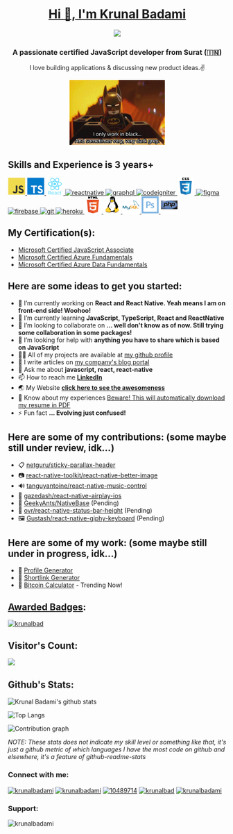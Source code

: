 [<h1 align="center">Hi 👋, I'm Krunal Badami</h1>](https://krunalbadami.herokuapp.com/)
<!--
<p align="left"> <img src="https://komarev.com/ghpvc/?username=krunalbad&label=Profile%20views&color=0e75b6&style=flat" alt="krunalbad" /> </p>
<p align="left"> <a href="https://twitter.com/krunalbadami" target="blank"><img src="https://img.shields.io/twitter/follow/krunalbadami?logo=twitter&style=for-the-badge" alt="krunalbadami" /></a> </p>
<a href="https://krunalbadami.herokuapp.com/" target="_blank"><img src="https://komarev.com/ghpvc/?username=krunalbad" /></a>
<a href="mailto:krunalbadami@gmail.com" target="_blank"><img src="https://img.shields.io/badge/GMail-krunalbadami-blue?logo=gmail" /></a>
-->
<p  align="center">
  <a href="https://www.linkedin.com/in/krunalbadami" target="_blank"><img src="https://img.shields.io/badge/-krunalbadami-blue?logo=linkedin" /></a>
</p>


<h3 align="center">A passionate certified JavaScript developer from Surat (🇮🇳)</h3>
<p align="center">I love building applications & discussing new product ideas.✌️</p>
<p  align="center"><img height="150" src = "tumblr_n1feaaT5Tv1six63zo1_400.gif"></p>


## Skills and Experience is 3 years+
<p align="left"> 
  <a href="https://developer.mozilla.org/en-US/docs/Web/JavaScript" target="_blank"> 
    <img src="https://raw.githubusercontent.com/devicons/devicon/master/icons/javascript/javascript-original.svg" alt="javascript" width="40" height="40"/> 
  </a> 
  <a href="https://www.typescriptlang.org/" target="_blank"> 
    <img src="https://raw.githubusercontent.com/devicons/devicon/master/icons/typescript/typescript-original.svg" alt="typescript" width="40" height="40"/> 
  </a> 
  <a href="https://reactjs.org/" target="_blank"> 
    <img src="https://raw.githubusercontent.com/devicons/devicon/master/icons/react/react-original-wordmark.svg" alt="react" width="40" height="40"/> 
  </a> 
  <a href="https://reactnative.dev/" target="_blank"> 
    <img src="https://reactnative.dev/img/header_logo.svg" alt="reactnative" width="40" height="40"/> 
  </a> 
  <a href="https://graphql.org" target="_blank"> 
    <img src="https://www.vectorlogo.zone/logos/graphql/graphql-icon.svg" alt="graphql" width="40" height="40"/> 
  </a> 
  <a href="https://codeigniter.com" target="_blank"> 
    <img src="https://cdn.worldvectorlogo.com/logos/codeigniter.svg" alt="codeigniter" width="40" height="40"/> 
  </a> 
  <a href="https://www.w3schools.com/css/" target="_blank"> 
    <img src="https://raw.githubusercontent.com/devicons/devicon/master/icons/css3/css3-original-wordmark.svg" alt="css3" width="40" height="40"/> 
  </a> 
  <a href="https://www.figma.com/" target="_blank"> 
    <img src="https://www.vectorlogo.zone/logos/figma/figma-icon.svg" alt="figma" width="40" height="40"/> 
  </a> 
  <a href="https://firebase.google.com/" target="_blank"> 
    <img src="https://www.vectorlogo.zone/logos/firebase/firebase-icon.svg" alt="firebase" width="40" height="40"/> 
  </a> 
  <a href="https://git-scm.com/" target="_blank"> 
    <img src="https://www.vectorlogo.zone/logos/git-scm/git-scm-icon.svg" alt="git" width="40" height="40"/> 
  </a> 
  <a href="https://heroku.com" target="_blank"> 
    <img src="https://www.vectorlogo.zone/logos/heroku/heroku-icon.svg" alt="heroku" width="40" height="40"/> 
  </a> 
  <a href="https://www.w3.org/html/" target="_blank"> 
    <img src="https://raw.githubusercontent.com/devicons/devicon/master/icons/html5/html5-original-wordmark.svg" alt="html5" width="40" height="40"/> 
  </a> 
  <a href="https://www.linux.org/" target="_blank"> 
    <img src="https://raw.githubusercontent.com/devicons/devicon/master/icons/linux/linux-original.svg" alt="linux" width="40" height="40"/> 
  </a> 
  <a href="https://www.mysql.com/" target="_blank"> 
    <img src="https://raw.githubusercontent.com/devicons/devicon/master/icons/mysql/mysql-original-wordmark.svg" alt="mysql" width="40" height="40"/> 
  </a> 
  <a href="https://www.photoshop.com/en" target="_blank"> 
    <img src="https://raw.githubusercontent.com/devicons/devicon/master/icons/photoshop/photoshop-line.svg" alt="photoshop" width="40" height="40"/> 
  </a> 
  <a href="https://www.php.net" target="_blank"> 
    <img src="https://raw.githubusercontent.com/devicons/devicon/master/icons/php/php-original.svg" alt="php" width="40" height="40"/> 
  </a> 
</p>


## My Certification(s):
* [Microsoft Certified JavaScript Associate](https://www.linkedin.com/feed/update/urn:li:activity:6687985148845195264/)
* [Microsoft Certified Azure Fundamentals](https://www.linkedin.com/feed/update/urn:li:activity:6807229354423197696/)
* [Microsoft Certified Azure Data Fundamentals](https://www.linkedin.com/feed/update/urn:li:activity:6817100665484050432/)

## Here are some ideas to get you started:
- 🔭 I’m currently working on **React and React Native. Yeah means I am on front-end side! Woohoo!**
- 🌱 I’m currently learning **JavaScript, TypeScript, React and ReactNative**
- 👯 I’m looking to collaborate on **... well don't know as of now. Still trying some collaboration in some packages!**
- 🤝 I’m looking for help with **anything you have to share which is based on JavaScript**
- 👨‍💻 All of my projects are available at [my github profile](https://github.com/krunalbad?tab=repositories)
- 📝 I write articles on [my company's blog portal](https://blog.logicwind.com/author/krunal-badami/)
- 💬 Ask me about **javascript, react, react-native**
- 📫 How to reach me **[LinkedIn](https://www.linkedin.com/in/krunalbadami/)**
- 🌏 My Website **[click here to see the awesomeness](https://krunalbadami.herokuapp.com/)**
- 📄 Know about my experiences [Beware! This will automatically download my resume in PDF](http://krunalbadami.herokuapp.com/profile/Krunal%20Badami's%20Profile.pdf)
- ⚡ Fun fact **... Evolving just confused!**


## Here are some of my contributions: (some maybe still under review, idk...)
- 📋 [netguru/sticky-parallax-header](https://github.com/netguru/sticky-parallax-header/pulls?q=is%3Apr+author%3Akrunalbad+) 
- 📷 [react-native-toolkit/react-native-better-image](https://github.com/react-native-toolkit/react-native-better-image/pulls?q=is%3Apr+author%3Akrunalbad+) 
- 🔊 [tanguyantoine/react-native-music-control](https://github.com/tanguyantoine/react-native-music-control/pulls?q=is%3Apr+author%3Akrunalbad+)
- 🍎 [gazedash/react-native-airplay-ios](https://github.com/gazedash/react-native-airplay-ios/pulls?q=is%3Apr+author%3Akrunalbad+)
- 🎨 [GeekyAnts/NativeBase](https://github.com/GeekyAnts/NativeBase/pulls?q=is%3Apr+author%3Akrunalbad+) (Pending)
- 📱 [ovr/react-native-status-bar-height](https://github.com/ovr/react-native-status-bar-height/pulls?q=is%3Apr+author%3Akrunalbad+) (Pending)
- 🖼️ [Gustash/react-native-giphy-keyboard](https://github.com/Gustash/react-native-giphy-keyboard/pulls?q=is%3Apr+author%3Abharamalhusen+) (Pending)

## Here are some of my work: (some maybe still under in progress, idk...)
<!-- 
- 🏖 react-native-perfect-image
- 🎥 react-native-video-scrubber
-->
- 📃 [Profile Generator](https://krunalbadami.herokuapp.com/resume/)
- 🔗 [Shortlink Generator](https://krunalbadami.herokuapp.com/short_link/)
- 🤑 [Bitcoin Calculator](https://bitkoin-crypto.herokuapp.com/) - Trending Now!



## [Awarded Badges](https://www.credly.com/badges/2fe62e88-3c99-425b-ac94-bddc507f95c3):
<p align="left"> <a href="https://github.com/ryo-ma/github-profile-trophy"><img src="https://github-profile-trophy.vercel.app/?username=krunalbad" alt="krunalbad" /></a> </p>

## Visitor's Count:
<p><img src="https://profile-counter.glitch.me/{krunalbad}/count.svg" /></p> 

## Github's Stats:
![Krunal Badami's github stats](https://github-readme-stats.vercel.app/api?username=krunalbad&count_private=true&include_all_commits=true&show_icons=true)

![Top Langs](https://github-readme-stats.vercel.app/api/top-langs/?username=krunalbad&layout=compact)

<!-- ![Streak](https://github-readme-streak-stats.herokuapp.com/?user=krunalbad) -->

![Contribution graph](https://activity-graph.herokuapp.com/graph?username=krunalbad&theme=github)

_NOTE: These stats does not indicate my skill level or something like that, it's just a github metric of which languages I have the most code on github and elsewhere, it's a feature of github-readme-stats_




<h3 align="left">Connect with me:</h3>
<p align="left">
<a href="https://twitter.com/krunalbadami" target="blank"><img align="center" src="https://cdn.jsdelivr.net/npm/simple-icons@3.0.1/icons/twitter.svg" alt="krunalbadami" height="30" width="40" /></a>
<a href="https://linkedin.com/in/krunalbadami" target="blank"><img align="center" src="https://cdn.jsdelivr.net/npm/simple-icons@3.0.1/icons/linkedin.svg" alt="krunalbadami" height="30" width="40" /></a>
<a href="https://stackoverflow.com/users/10489714" target="blank"><img align="center" src="https://cdn.jsdelivr.net/npm/simple-icons@3.0.1/icons/stackoverflow.svg" alt="10489714" height="30" width="40" /></a>
<a href="https://fb.com/krunalbad" target="blank"><img align="center" src="https://cdn.jsdelivr.net/npm/simple-icons@3.0.1/icons/facebook.svg" alt="krunalbad" height="30" width="40" /></a>
<a href="https://instagram.com/krunalbadami" target="blank"><img align="center" src="https://cdn.jsdelivr.net/npm/simple-icons@3.0.1/icons/instagram.svg" alt="krunalbadami" height="30" width="40" /></a>
</p>


<h3 align="left">Support:</h3>
<p><a href="https://www.buymeacoffee.com/krunalbadami"> <img align="left" src="https://cdn.buymeacoffee.com/buttons/v2/default-yellow.png" height="50" width="210" alt="krunalbadami" /></a></p><br><br>


